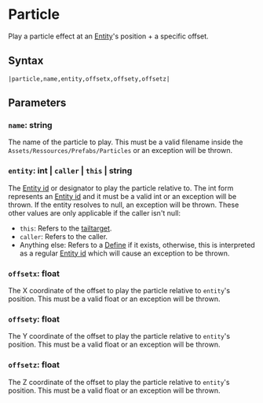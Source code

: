 # Particle

Play a particle effect at an [Entity](../../../Entities/Entity.md)'s position + a specific offset.

## Syntax

````
|particle,name,entity,offsetx,offsety,offsetz|
````

## Parameters

### `name`: string

The name of the particle to play. This must be a valid filename inside the `Assets/Ressources/Prefabs/Particles` or an exception will be thrown.

### `entity`: int | `caller` | `this` | string

The [Entity id](../Entity%20id.md) or designator to play the particle relative to. The int form represents an [Entity id](../Entity%20id.md) and it must be a valid int or an exception will be thrown. If the entity resolves to null, an exception will be thrown. These other values are only applicable if the caller isn't null:

* `this`: Refers to the [tailtarget](../../Notable%20local%20variable/tailtarget.md).
* `caller`: Refers to the caller.
* Anything else: Refers to a [Define](Define.md) if it exists, otherwise, this is interpreted as a regular [Entity id](../Entity%20id.md) which will cause an exception to be thrown.

### `offsetx`: float

The X coordinate of the offset to play the particle relative to `entity`'s position. This must be a valid float or an exception will be thrown.

### `offsety`: float

The Y coordinate of the offset to play the particle relative to `entity`'s position. This must be a valid float or an exception will be thrown.

### `offsetz`: float

The Z coordinate of the offset to play the particle relative to `entity`'s position. This must be a valid float or an exception will be thrown.
